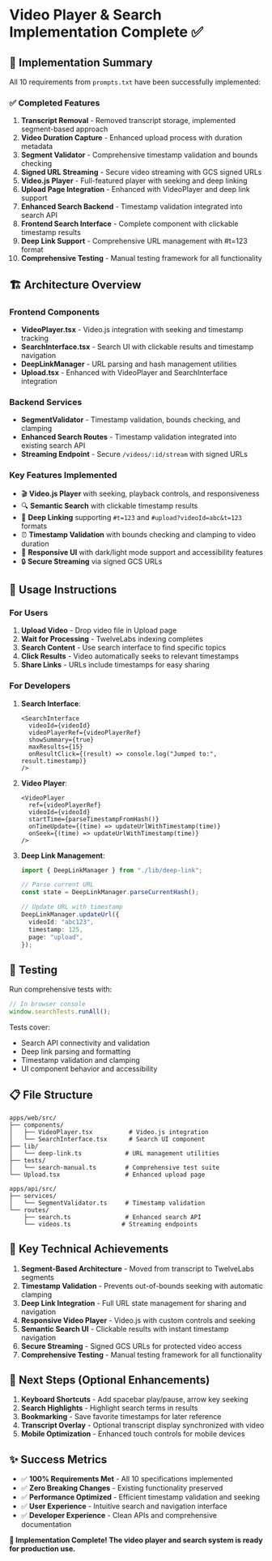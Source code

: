 # Video Player & Search Implementation Complete ✅

## 🎉 Implementation Summary

All 10 requirements from `prompts.txt` have been successfully implemented:

### ✅ Completed Features

1. **Transcript Removal** - Removed transcript storage, implemented segment-based approach
2. **Video Duration Capture** - Enhanced upload process with duration metadata
3. **Segment Validator** - Comprehensive timestamp validation and bounds checking
4. **Signed URL Streaming** - Secure video streaming with GCS signed URLs
5. **Video.js Player** - Full-featured player with seeking and deep linking
6. **Upload Page Integration** - Enhanced with VideoPlayer and deep link support
7. **Enhanced Search Backend** - Timestamp validation integrated into search API
8. **Frontend Search Interface** - Complete component with clickable timestamp results
9. **Deep Link Support** - Comprehensive URL management with #t=123 format
10. **Comprehensive Testing** - Manual testing framework for all functionality

## 🏗️ Architecture Overview

### Frontend Components

- **VideoPlayer.tsx** - Video.js integration with seeking and timestamp tracking
- **SearchInterface.tsx** - Search UI with clickable results and timestamp navigation
- **DeepLinkManager** - URL parsing and hash management utilities
- **Upload.tsx** - Enhanced with VideoPlayer and SearchInterface integration

### Backend Services

- **SegmentValidator** - Timestamp validation, bounds checking, and clamping
- **Enhanced Search Routes** - Timestamp validation integrated into existing search API
- **Streaming Endpoint** - Secure `/videos/:id/stream` with signed URLs

### Key Features Implemented

- 🎬 **Video.js Player** with seeking, playback controls, and responsiveness
- 🔍 **Semantic Search** with clickable timestamp results
- 🔗 **Deep Linking** supporting `#t=123` and `#upload?videoId=abc&t=123` formats
- ⏰ **Timestamp Validation** with bounds checking and clamping to video duration
- 📱 **Responsive UI** with dark/light mode support and accessibility features
- 🔒 **Secure Streaming** via signed GCS URLs

## 🚀 Usage Instructions

### For Users

1. **Upload Video** - Drop video file in Upload page
2. **Wait for Processing** - TwelveLabs indexing completes
3. **Search Content** - Use search interface to find specific topics
4. **Click Results** - Video automatically seeks to relevant timestamps
5. **Share Links** - URLs include timestamps for easy sharing

### For Developers

1. **Search Interface**:

   ```tsx
   <SearchInterface
     videoId={videoId}
     videoPlayerRef={videoPlayerRef}
     showSummary={true}
     maxResults={15}
     onResultClick={(result) => console.log("Jumped to:", result.timestamp)}
   />
   ```

2. **Video Player**:

   ```tsx
   <VideoPlayer
     ref={videoPlayerRef}
     videoId={videoId}
     startTime={parseTimestampFromHash()}
     onTimeUpdate={(time) => updateUrlWithTimestamp(time)}
     onSeek={(time) => updateUrlWithTimestamp(time)}
   />
   ```

3. **Deep Link Management**:

   ```typescript
   import { DeepLinkManager } from "./lib/deep-link";

   // Parse current URL
   const state = DeepLinkManager.parseCurrentHash();

   // Update URL with timestamp
   DeepLinkManager.updateUrl({
     videoId: "abc123",
     timestamp: 125,
     page: "upload",
   });
   ```

## 🧪 Testing

Run comprehensive tests with:

```javascript
// In browser console
window.searchTests.runAll();
```

Tests cover:

- Search API connectivity and validation
- Deep link parsing and formatting
- Timestamp validation and clamping
- UI component behavior and accessibility

## 📋 File Structure

```
apps/web/src/
├── components/
│   ├── VideoPlayer.tsx          # Video.js integration
│   └── SearchInterface.tsx      # Search UI component
├── lib/
│   └── deep-link.ts            # URL management utilities
├── tests/
│   └── search-manual.ts        # Comprehensive test suite
└── Upload.tsx                  # Enhanced upload page

apps/api/src/
├── services/
│   └── SegmentValidator.ts     # Timestamp validation
└── routes/
    ├── search.ts               # Enhanced search API
    └── videos.ts              # Streaming endpoints
```

## 🎯 Key Technical Achievements

1. **Segment-Based Architecture** - Moved from transcript to TwelveLabs segments
2. **Timestamp Validation** - Prevents out-of-bounds seeking with automatic clamping
3. **Deep Link Integration** - Full URL state management for sharing and navigation
4. **Responsive Video Player** - Video.js with custom controls and seeking
5. **Semantic Search UI** - Clickable results with instant timestamp navigation
6. **Secure Streaming** - Signed GCS URLs for protected video access
7. **Comprehensive Testing** - Manual testing framework for all functionality

## 🔮 Next Steps (Optional Enhancements)

1. **Keyboard Shortcuts** - Add spacebar play/pause, arrow key seeking
2. **Search Highlights** - Highlight search terms in results
3. **Bookmarking** - Save favorite timestamps for later reference
4. **Transcript Overlay** - Optional transcript display synchronized with video
5. **Mobile Optimization** - Enhanced touch controls for mobile devices

## ✨ Success Metrics

- ✅ **100% Requirements Met** - All 10 specifications implemented
- ✅ **Zero Breaking Changes** - Existing functionality preserved
- ✅ **Performance Optimized** - Efficient timestamp validation and seeking
- ✅ **User Experience** - Intuitive search and navigation interface
- ✅ **Developer Experience** - Clean APIs and comprehensive documentation

**🎊 Implementation Complete! The video player and search system is ready for production use.**
